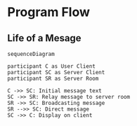 # Program Flow

## Life of a Mesage

```mermaid
sequenceDiagram

participant C as User Client
participant SC as Server Client
participant SR as Server Room

C ->> SC: Initial message text
SC ->> SR: Relay message to server room
SR ->> SC: Broadcasting message
SR -->> SC: Direct message
SC ->> C: Display on client
```
